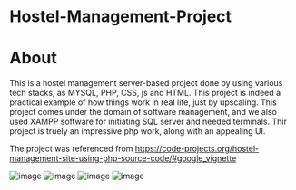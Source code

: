 # Hostel-Management-Project

# About
This is a hostel management server-based project done by using various tech stacks, as MYSQL, PHP, CSS, js and HTML. This project is indeed a practical example of how things work in real life, just by upscaling. This project comes under the domain of software management, and we also used XAMPP software for initiating SQL server and needed terminals. Thir project is truely an impressive php work, along with an appealing UI.

The project was referenced from
https://code-projects.org/hostel-management-site-using-php-source-code/#google_vignette 


![image](https://github.com/Prayag-Chawla/Hostel-Management-Project/assets/92213377/89ac619d-c005-4e0a-9b6b-f418dfc8f037)
![image](https://github.com/Prayag-Chawla/Hostel-Management-Project/assets/92213377/078976e9-f64c-419f-9bb6-712538f84bae)
![image](https://github.com/Prayag-Chawla/Hostel-Management-Project/assets/92213377/e275aca4-7937-4a65-92aa-b5e7de20c565)
![image](https://github.com/Prayag-Chawla/Hostel-Management-Project/assets/92213377/3c418492-408f-4a96-8e0b-d218fabe1e19)
